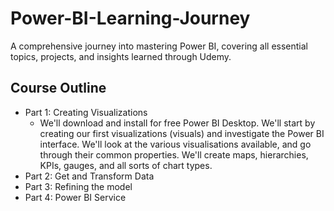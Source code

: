 # Power-BI-Learning-Journey
A comprehensive journey into mastering Power BI, covering all essential topics, projects, and insights learned through Udemy.

## Course Outline
- Part 1: Creating Visualizations
   - We'll download and install for free Power BI Desktop. We'll start by creating our first visualizations (visuals) and investigate the Power BI interface. We'll look at the various 
   visualisations available, and go through their common properties. We'll create maps, hierarchies, KPIs, gauges, and all sorts of chart types.
- Part 2: Get and Transform Data
- Part 3: Refining the model
- Part 4: Power BI Service
